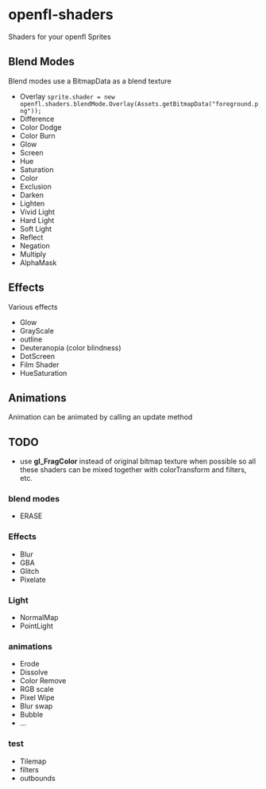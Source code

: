 # openfl-shaders
Shaders for your openfl Sprites

## Blend Modes

Blend modes use a BitmapData as a blend texture

* Overlay `sprite.shader = new openfl.shaders.blendMode.Overlay(Assets.getBitmapData("foreground.png"));`
* Difference
* Color Dodge
* Color Burn
* Glow
* Screen
* Hue
* Saturation
* Color
* Exclusion
* Darken
* Lighten
* Vivid Light
* Hard Light
* Soft Light
* Reflect
* Negation
* Multiply
* AlphaMask

## Effects

Various effects

* Glow
* GrayScale
* outline
* Deuteranopia (color blindness)
* DotScreen
* Film Shader
* HueSaturation

## Animations

Animation can be animated by calling an update method


## TODO

* use **gl_FragColor** instead of original bitmap texture when possible so all these shaders can be mixed together with colorTransform and filters, etc.

### blend modes

* ERASE				


### Effects

* Blur
* GBA
* Glitch
* Pixelate

### Light

* NormalMap
* PointLight

### animations 

* Erode
* Dissolve
* Color Remove
* RGB scale
* Pixel Wipe
* Blur swap
* Bubble
* ...

### test

* Tilemap
* filters
* outbounds

